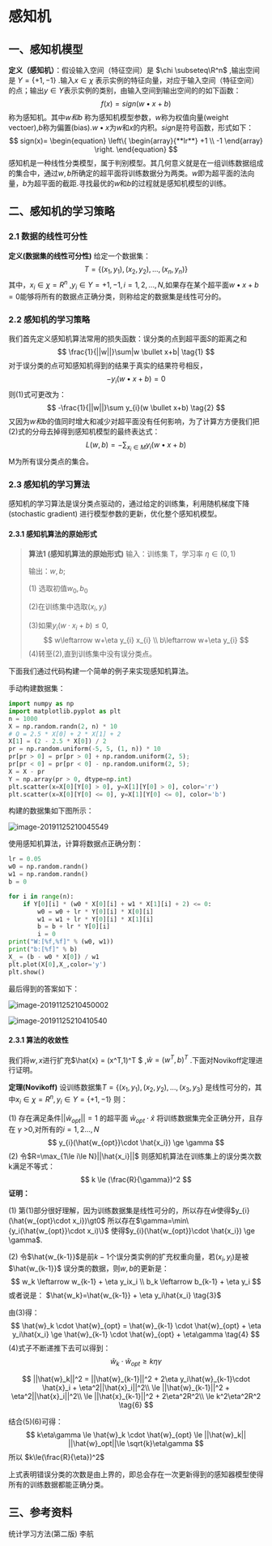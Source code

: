 # 感知机

## 一、感知机模型

**定义（感知机）**：假设输入空间（特征空间）是 $\chi \subseteq\R^n$ ,输出空间是 $Y=\{+1,-1\}$ .输入$x\in\chi$ 表示实例的特征向量，对应于输入空间（特征空间）的点；输出$y\in Y$表示实例的类别，由输入空间到输出空间的的如下函数：
$$
f(x) = sign(w\bullet x+b)
$$
称为感知机。其中$w 和 b$  称为感知机模型参数，$w$称为权值向量(weight vectoer),$b$称为偏置(bias).$w\bullet x$为$w$和$x$的内积。$sign$是符号函数，形式如下：
$$
sign(x)=
\begin{equation}
\left\{
		\begin{array}{**lr**}
			+1  \\
			-1
		\end{array}
\right.
\end{equation}
$$
感知机是一种线性分类模型，属于判别模型。其几何意义就是在一组训练数据组成的集合中，通过$w,b$所确定的超平面将训练数据分为两类。$w$即为超平面的法向量，$b$为超平面的截距.寻找最优的$w$和$b$的过程就是感知机模型的训练。

## 二、感知机的学习策略

### 2.1 数据的线性可分性

**定义(数据集的线性可分性)** 给定一个数据集：
$$
T=\{(x_{1},y_{1}),(x_{2},y_{2}),...,(x_{n},y_{n})\}
$$
其中，$x_{i} \in \chi = R^n$ ,$y_{i} \in Y={+1,-1},i = 1,2,...,N$,如果存在某个超平面$w\bullet x+b=0$能够将所有的数据点正确分类，则称给定的数据集是线性可分的。

### 2.2 感知机的学习策略

我们首先定义感知机算法常用的损失函数：误分类的点到超平面$S$的距离之和
$$
\frac{1}{||w||}\sum|w \bullet x+b| \tag{1}
$$
对于误分类的点可知感知机得到的结果于真实的结果符号相反，
$$
-y_{i}(w \bullet x+b) = 0
$$
则(1)式可更改为：
$$
-\frac{1}{||w||}\sum y_{i}(w \bullet x+b) \tag{2}
$$
又因为$w和b$的值同时增大和减少对超平面没有任何影响，为了计算方方便我们把(2)式的分母去掉得到感知机模型的最终表达式：
$$
L(w,b) = -\sum_{x_{i}\in M} y_{i}(w \bullet x +b)
$$
M为所有误分类点的集合。

### 2.3 感知机的学习算法

感知机的学习算法是误分类点驱动的，通过给定的训练集，利用随机梯度下降(stochastic gradient) 进行模型参数的更新，优化整个感知机模型。

####  2.3.1 感知机算法的原始形式

> **算法1 (感知机算法的原始形式)**
> 输入：训练集 T，学习率 $\eta$$\in (0,1)$
>
> 输出：$w,b$;
>
> (1) 选取初值$w_{0},b_{0}$
>
> (2)在训练集中选取$(x_{i},y_{i})$
>
> (3)如果$y_{i}(w \cdot x_{i} + b)\le 0$,
> $$
> w\leftarrow w+\eta y_{i} x_{i} \\
> b\leftarrow w+\eta y_{i}
> $$
> (4)转至(2),直到训练集中没有误分类点。

下面我们通过代码构建一个简单的例子来实现感知机算法。

手动构建数据集：

```python
import numpy as np
import matplotlib.pyplot as plt
n = 1000 
X = np.random.randn(2, n) * 10
# Q = 2.5 * X[0] + 2 * X[1] + 2
X[1] = (2 - 2.5 * X[0]) / 2
pr = np.random.uniform(-5, 5, (1, n)) * 10
pr[pr > 0] = pr[pr > 0] + np.random.uniform(2, 5);
pr[pr < 0] = pr[pr < 0] - np.random.uniform(2, 5);
X = X - pr
Y = np.array(pr > 0, dtype=np.int)
plt.scatter(x=X[0][Y[0] > 0], y=X[1][Y[0] > 0], color='r')
plt.scatter(x=X[0][Y[0] <= 0], y=X[1][Y[0] <= 0], color='b')
```

 构建的数据集如下图所示：

![image-20191125210045549](./img/image-20191125210045549.png)

 使用感知机算法，计算将数据点正确分割：

```python
lr = 0.05
w0 = np.random.randn()
w1 = np.random.randn()
b = 0

for i in range(n):
    if Y[0][i] * (w0 * X[0][i] + w1 * X[1][i] + 2) <= 0:
        w0 = w0 + lr * Y[0][i] * X[0][i]
        w1 = w1 + lr * Y[0][i] * X[1][i]
        b = b + lr * Y[0][i]
        i = 0
print("W:[%f,%f]" % (w0, w1))
print("b:[%f]" % b)
X_ = (b - w0 * X[0]) / w1
plt.plot(X[0],X_,color='y')
plt.show()

```

   最后得到的答案如下：

![image-20191125210450002](./img/image-20191125210450002.png)

 

![image-20191125210410540](./img/image-20191125210410540.png)

#### 2.3.1 算法的收敛性

  我们将$w,x$进行扩充$\hat{x} = (x^T,1)^T $ ,$\hat{w}=(w^T,b)^T$ .下面对Novikoff定理进行证明。

 **定理(Novikoff)** 设训练数据集$T=\{(x_{1},y_{1}),(x_{2},y_{2}),...,(x_{3},y_{3}\}$ 是线性可分的，其中$x_{i} \in \chi = R^n,y_{i}\in Y = \{+1,-1\}$ 则：

(1) 存在满足条件$|| \hat{w}_{opt} ||=1$ 的超平面 $\hat{w}_{opt} \cdot \hat{x}$ 将训练数据集完全正确分开，且存在 $\gamma$ >0,对所有的$i=1,2...,N$ 
$$
y_{i}(\hat{w_{opt}}\cdot \hat{x_i}) \ge \gamma
$$
(2) 令$R=\max_{1\le i\le N}||\hat{x_i}||$ 则感知机算法在训练集上的误分类次数k满足不等式：
$$
k \le (\frac{R}{\gamma})^2
$$
 **证明：**

(1) 第(1)部分很好理解，因为训练数据集是线性可分的，所以存在$\hat{w}$使得$y_{i}(\hat{w_{opt}\cdot x_i})\gt0$ 所以存在$\gamma=\min\{y_i(\hat{w_{opt}}\cdot x_i)\}$  使得$y_{i}(\hat{w_{opt}}\cdot \hat{x_i}) \ge \gamma$.

(2) 令$\hat{w_{k-1}}$是前$k-1$个误分类实例的扩充权重向量，若$(x_i,y_i)$是被$\hat{w_{k-1}}$ 误分类的数据，则$w,b$的更新是：
$$
w_k \leftarrow w_{k-1} + \eta y_ix_i \\
b_k \leftarrow b_{k-1} + \eta y_i
$$
  或者说是： $\hat{w_k}=\hat{w_{k-1}} + \eta y_i\hat{x_i} \tag{3}$

  由(3)得：
$$
\hat{w}_k \cdot \hat{w}_{opt} = \hat{w}_{k-1} \cdot \hat{w}_{opt} + \eta y_i\hat{x_i} \ge \hat{w}_{k-1} \cdot \hat{w}_{opt} + \eta\gamma \tag{4}
$$
(4)式子不断递推下去可以得到：
$$
\hat{w}_k \cdot \hat{w}_{opt} \ge k\eta\gamma \tag{5}
$$

$$
||\hat{w}_k||^2 = ||\hat{w}_{k-1}||^2 + 2\eta y_i\hat{w}_{k-1}\cdot \hat{x}_i + \eta^2||\hat{x}_i||^2\\
\le ||\hat{w}_{k-1}||^2 + \eta^2||\hat{x}_i||^2\\
\le ||\hat{x}_{k-1}||^2 + 2\eta^2R^2\\
\le k^2\eta^2R^2 \tag{6}
$$

结合(5)(6)可得：
$$
k\eta\gamma \le \hat{w}_k \cdot \hat{w}_{opt} \le ||\hat{w}_k|| ||\hat{w}_opt||\le \sqrt{k}\eta\gamma
$$
所以    $k\le(\frac{R}{\eta})^2$

上式表明错误分类的次数是由上界的，即总会存在一次更新得到的感知器模型使得所有的训练数据都能正确分类。

## 三、参考资料

统计学习方法(第二版)  李航